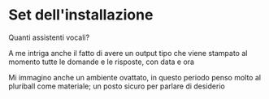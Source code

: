 # Set dell'installazione

 Quanti assistenti vocali?

 A me intriga anche il fatto di avere un output tipo che viene stampato al momento tutte le domande e le risposte, con data e ora

 Mi immagino anche un ambiente ovattato, in questo periodo penso molto al pluriball come materiale; un posto sicuro per parlare di desiderio

 